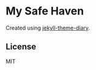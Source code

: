 My Safe Haven
======================

Created using [jekyll-theme-diary](https://soyaine.github.io/jekyll-theme-diary/).

License
---------

MIT
